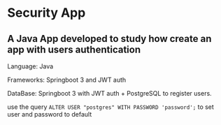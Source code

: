 # Security App
## A Java App developed to study how create an app with users authentication 

Language: Java

Frameworks: Springboot 3 and JWT auth 

DataBase: Springboot 3 with JWT auth + PostgreSQL to register users.

use the query `ALTER USER "postgres" WITH PASSWORD 'password';` to  set user and password to default
